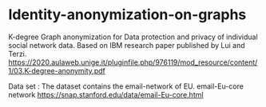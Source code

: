 # Identity-anonymization-on-graphs
K-degree Graph anonymization for Data protection and privacy of individual social network data. Based on IBM research paper published by Lui and Terzi.
https://2020.aulaweb.unige.it/pluginfile.php/976119/mod_resource/content/1/03.K-degree-anonymity.pdf 

Data set : The dataset contains the email-network of EU.
           email-Eu-core network https://snap.stanford.edu/data/email-Eu-core.html

